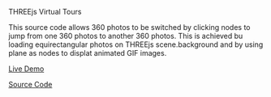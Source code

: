 THREEjs Virtual Tours

This source code allows 360 photos to be switched by clicking nodes to jump from one 360 photos to another 360 photos. This is achieved bu loading equirectangular photos on THREEjs scene.background and by using plane as nodes to displat animated GIF images.

[Live Demo](https://realtours.web.app)

[Source Code](https://sukinatin.web.app/merchandise.html?20230415175520&Virtual%20Tours%20-%20Source%20Code&Source)
